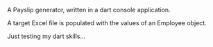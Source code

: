 A Payslip generator, written in a dart console application. 

A target Excel file is populated with the values of an Employee object. 

Just testing my dart skills...

